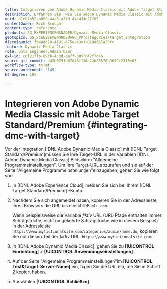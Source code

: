```yaml
---
title: Integrieren von Adobe Dynamic Media Classic mit Adobe Target Standard/Premium
description: Erfahren Sie, wie Sie Adobe Dynamic Media Classic mit Adobe Target Standard/Premium integrieren.
uuid: d1c07a52-b058-4ae3-a31d-44c43dc27f65
contentOwner: Rick Brough
content-type: reference
products: SG_EXPERIENCEMANAGER/Dynamic-Media-Classic
geptopics: SG_SCENESEVENONDEMAND_PK/categories/target_integration
discoiquuid: 3b4add18-4191-475e-a3a3-0184367a25fc
feature: Dynamic Media Classic
role: Data Engineer,Admin,User
exl-id: c6f217fb-89cb-4c8d-aa7f-309fc42f7d46
source-git-commit: d43b0791e67d43ff56a7ab85570b9639c2375e05
workflow-type: tm+mt
source-wordcount: '149'
ht-degree: 10%

---
```


# Integrieren von Adobe Dynamic Media Classic mit Adobe Target Standard/Premium {#integrating-dmc-with-target}

Vor der Integration [!DNL Adobe Dynamic Media Classic] mit [!DNL Target Standard/Premium]müssen Sie Ihre Target-URL in der Variablen [!DNL Adobe Dynamic Media Classic] Bildschirm &quot;Allgemeine Programmeinstellungen&quot;. Um Ihre Target-URL abzurufen und sie auf der Seite &quot;Allgemeine Programmeinstellungen&quot;einzugeben, gehen Sie wie folgt vor:

1. In [!DNL Adobe Experience Cloud], melden Sie sich bei Ihrem [!DNL Target Standard/Premium] -Konto.
1. Nachdem Sie sich angemeldet haben, kopieren Sie in der Adressleiste Ihres Browsers die URL bis einschließlich `.com`.

   Wenn beispielsweise die Variable *fiktiv* URL (URL-Pfade enthalten immer Schrägstriche, nicht umgekehrte Schrägstriche wie in diesem Beispiel) in der Adressleiste `https:\\www.myfictionalsite.com/categories/admin/home.do`, kopieren Sie nur diesen Teil der *fiktiv* URL: `https:\\www.myfictionalsite.com`.

1. In [!DNL Adobe Dynamic Media Classic], gehen Sie zu **[!UICONTROL Einrichtung]** > **[!UICONTROL Anwendungseinstellungen]**.
1. Auf der Seite &quot;Allgemeine Programmeinstellungen&quot;im **[!UICONTROL Test&amp;Target-Server-Name]** ein, fügen Sie die URL ein, die Sie in Schritt 2 kopiert haben.
1. Auswählen **[!UICONTROL Schließen]**.
